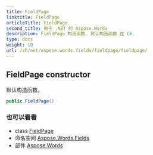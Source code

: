 ```yaml
---
title: FieldPage
linktitle: FieldPage
articleTitle: FieldPage
second_title: 用于 .NET 的 Aspose.Words
description: FieldPage 构造函数. 默认构造函数 在 C#.
type: docs
weight: 10
url: /zh/net/aspose.words.fields/fieldpage/fieldpage/
---
```

## FieldPage constructor

默认构造函数。

```csharp
public FieldPage()
```

### 也可以看看

* class [FieldPage](../)
* 命名空间 [Aspose.Words.Fields](../../../aspose.words.fields/)
* 部件 [Aspose.Words](../../../)
